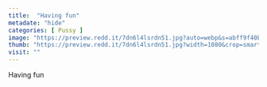 ```yaml
---
title:  "Having fun"
metadate: "hide"
categories: [ Pussy ]
image: "https://preview.redd.it/7dn6l4lsrdn51.jpg?auto=webp&s=abff9f40bf3dfada0bcb11a01b8b38f2e7f16ba7"
thumb: "https://preview.redd.it/7dn6l4lsrdn51.jpg?width=1080&crop=smart&auto=webp&s=34926f58359f632c398194c9b2f38294a85e75ca"
visit: ""
---
```

Having fun
